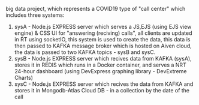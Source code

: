 big data project, which represents a COVID19 type of "call center" which includes three systems:

1) sysA - Node.js EXPRESS server which serves a JS,EJS (using EJS view engine) & CSS  UI for "answering (reciving) calls", all clients are updated in RT using socketIO, this system is used to create the data, this data is then passed to KAFKA message broker which is hosted on Aiven cloud, the data is passed to two KAFKA topics - sysB and sysC.
2) sysB - Node.js EXPRESS server which recives data from KAFKA (sysA), stores it in REDIS which runs in a Docker container, and serves a NRT 24-hour dashboard (using DevExpress graphing library - DevExtreme Charts)
3) sysC - Node.js EXPRESS server which recives the data from KAFKA and stores it in Mongodb-Atlas Cloud DB - in a collection by the date of the call
